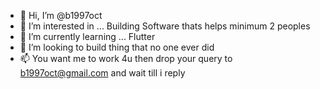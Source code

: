 - 👋 Hi, I’m @b1997oct
- 👀 I’m interested in ... Building Software thats helps minimum 2 peoples
- 🌱 I’m currently learning ... Flutter
- 💞️ I’m looking to build thing that no one ever did
- 📫 You want me to work 4u then drop your query to b1997oct@gmail.com and wait till i reply

<!---
b1997oct/b1997oct is a ✨ special ✨ repository because its `README.md` (this file) appears on your GitHub profile.
You can click the Preview link to take a look at your changes.
--->
